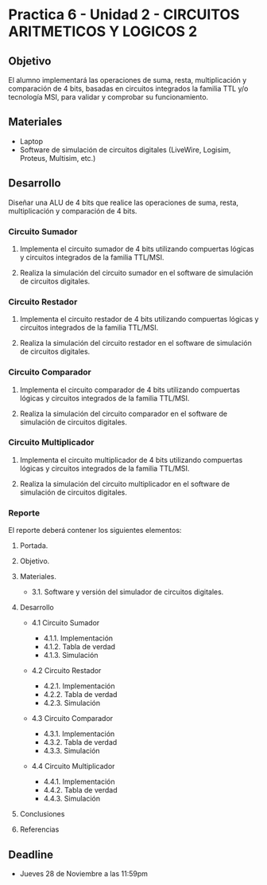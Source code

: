 # Practica 6 - Unidad 2 - CIRCUITOS ARITMETICOS Y LOGICOS 2

## Objetivo

El alumno implementará las operaciones de suma, resta, multiplicación y comparación de 4 bits, basadas en circuitos integrados la familia TTL y/o tecnología MSI, para validar y comprobar su funcionamiento.

## Materiales

- Laptop
- Software de simulación de circuitos digitales (LiveWire, Logisim, Proteus, Multisim, etc.)

## Desarrollo

Diseñar una ALU de 4 bits que realice las operaciones de suma, resta, multiplicación y comparación de 4 bits.

### Circuito Sumador

1. Implementa el circuito sumador de 4 bits utilizando compuertas lógicas y circuitos integrados de la familia TTL/MSI.

2. Realiza la simulación del circuito sumador en el software de simulación de circuitos digitales.

### Circuito Restador

1. Implementa el circuito restador de 4 bits utilizando compuertas lógicas y circuitos integrados de la familia TTL/MSI.

2. Realiza la simulación del circuito restador en el software de simulación de circuitos digitales.

### Circuito Comparador

1. Implementa el circuito comparador de 4 bits utilizando compuertas lógicas y circuitos integrados de la familia TTL/MSI.

2. Realiza la simulación del circuito comparador en el software de simulación de circuitos digitales.

### Circuito Multiplicador

1. Implementa el circuito multiplicador de 4 bits utilizando compuertas lógicas y circuitos integrados de la familia TTL/MSI.

2. Realiza la simulación del circuito multiplicador en el software de simulación de circuitos digitales.

### Reporte

El reporte deberá contener los siguientes elementos:

1. Portada.

2. Objetivo.

3. Materiales.

    - 3.1. Software y versión del simulador de circuitos digitales.

4. Desarrollo

    - 4.1 Circuito Sumador
      - 4.1.1. Implementación
      - 4.1.2. Tabla de verdad
      - 4.1.3. Simulación

    - 4.2 Circuito Restador
      - 4.2.1. Implementación
      - 4.2.2. Tabla de verdad
      - 4.2.3. Simulación

    - 4.3 Circuito Comparador
      - 4.3.1. Implementación
      - 4.3.2. Tabla de verdad
      - 4.3.3. Simulación

    - 4.4 Circuito Multiplicador
      - 4.4.1. Implementación
      - 4.4.2. Tabla de verdad
      - 4.4.3. Simulación

5. Conclusiones

6. Referencias

## Deadline

- Jueves 28 de Noviembre a las 11:59pm
